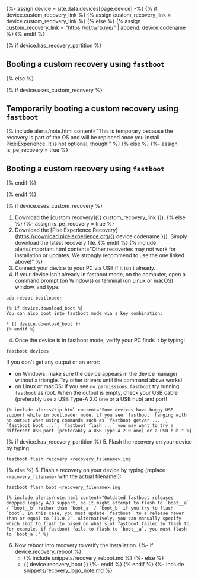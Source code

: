 {%- assign device = site.data.devices[page.device] -%}
{% if device.custom_recovery_link %}
{% assign custom_recovery_link = device.custom_recovery_link %}
{% else %}
{% assign custom_recovery_link = "https://dl.twrp.me/" | append: device.codename %}
{% endif %}

{% if device.has_recovery_partition %}
## Booting a custom recovery using `fastboot`
{% else %}

{% if device.uses_custom_recovery %}
## Temporarily booting a custom recovery using `fastboot`
{% include alerts/note.html content="This is temporary because the recovery is part of the OS and will be replaced once you install PixelExperience. It is not optional, though!" %}
{% else %}
{%- assign is_pe_recovery = true %}
## Booting a custom recovery using `fastboot`
{% endif %}

{% endif %}

{% if device.uses_custom_recovery %}
1. Download the [custom recovery]({{ custom_recovery_link }}).
{% else %}
{%- assign is_pe_recovery = true %}
1. Download the [PixelExperience Recovery](https://download.pixelexperience.org/{{ device.codename }}). Simply download the latest recovery file.
{% endif %}
    {% include alerts/important.html content="Other recoveries may not work for installation or updates. We strongly recommend to use the one linked above!" %}
2. Connect your device to your PC via USB if it isn't already.
3. If your device isn't already in fastboot mode, on the computer, open a command prompt (on Windows) or terminal (on Linux or macOS) window, and type:
```
adb reboot bootloader
```
    {% if device.download_boot %}
    You can also boot into fastboot mode via a key combination:

    * {{ device.download_boot }}
    {% endif %}
4. Once the device is in fastboot mode, verify your PC finds it by typing:
```
fastboot devices
```
  If you don't get any output or an error:
   * on Windows: make sure the device appears in the device manager without a triangle. Try other drivers until the command above works!
   * on Linux or macOS: If you see `no permissions fastboot` try running `fastboot` as root. When the output is empty, check your USB cable (preferably use a USB Type-A 2.0 one or a USB hub) and port!

    {% include alerts/tip.html content="Some devices have buggy USB support while in bootloader mode, if you see `fastboot` hanging with no output when using commands such as `fastboot getvar ... `, `fastboot boot ...`, `fastboot flash ...` you may want to try a different USB port (preferably a USB Type-A 2.0 one) or a USB hub." %}
{% if device.has_recovery_partition %}
5. Flash the recovery on your device by typing:
```
fastboot flash recovery <recovery_filename>.img
```
{% else %}
5. Flash a recovery on your device by typing (replace `<recovery_filename>` with the actual filename!):
```
fastboot flash boot <recovery_filename>.img
```
    {% include alerts/note.html content="Outdated fastboot releases dropped legacy A/B support, so it might attempt to flash to `boot__a` / `boot__b` rather than `boot_a` / `boot_b` if you try to flash `boot`. In this case, you must update `fastboot` to a release newer than or equal to `31.0.2`. Alternatively, you can manually specify which slot to flash to based on what slot fastboot failed to flash to. For example, if fastboot fails to flash to `boot__a`, you must flash to `boot_a`." %}
6. Now reboot into recovery to verify the installation.
    {%- if device.recovery_reboot %}
    * {% include snippets/recovery_reboot.md %}
    {%- else %}
    * {{ device.recovery_boot }}
    {%- endif %}
{% endif %}
{%- include snippets/recovery_logo_note.md %}
